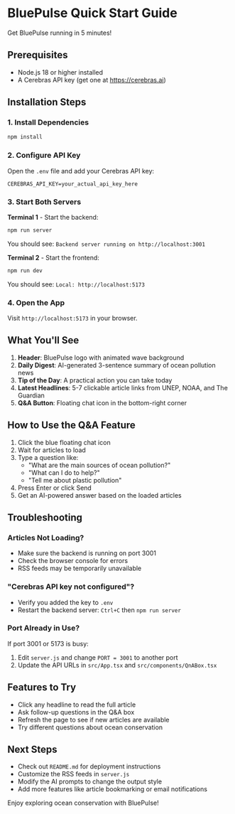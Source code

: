 # BluePulse Quick Start Guide

Get BluePulse running in 5 minutes!

## Prerequisites

- Node.js 18 or higher installed
- A Cerebras API key (get one at https://cerebras.ai)

## Installation Steps

### 1. Install Dependencies

```bash
npm install
```

### 2. Configure API Key

Open the `.env` file and add your Cerebras API key:

```env
CEREBRAS_API_KEY=your_actual_api_key_here
```

### 3. Start Both Servers

**Terminal 1** - Start the backend:
```bash
npm run server
```

You should see: `Backend server running on http://localhost:3001`

**Terminal 2** - Start the frontend:
```bash
npm run dev
```

You should see: `Local: http://localhost:5173`

### 4. Open the App

Visit `http://localhost:5173` in your browser.

## What You'll See

1. **Header**: BluePulse logo with animated wave background
2. **Daily Digest**: AI-generated 3-sentence summary of ocean pollution news
3. **Tip of the Day**: A practical action you can take today
4. **Latest Headlines**: 5-7 clickable article links from UNEP, NOAA, and The Guardian
5. **Q&A Button**: Floating chat icon in the bottom-right corner

## How to Use the Q&A Feature

1. Click the blue floating chat icon
2. Wait for articles to load
3. Type a question like:
   - "What are the main sources of ocean pollution?"
   - "What can I do to help?"
   - "Tell me about plastic pollution"
4. Press Enter or click Send
5. Get an AI-powered answer based on the loaded articles

## Troubleshooting

### Articles Not Loading?

- Make sure the backend is running on port 3001
- Check the browser console for errors
- RSS feeds may be temporarily unavailable

### "Cerebras API key not configured"?

- Verify you added the key to `.env`
- Restart the backend server: `Ctrl+C` then `npm run server`

### Port Already in Use?

If port 3001 or 5173 is busy:

1. Edit `server.js` and change `PORT = 3001` to another port
2. Update the API URLs in `src/App.tsx` and `src/components/QnABox.tsx`

## Features to Try

- Click any headline to read the full article
- Ask follow-up questions in the Q&A box
- Refresh the page to see if new articles are available
- Try different questions about ocean conservation

## Next Steps

- Check out `README.md` for deployment instructions
- Customize the RSS feeds in `server.js`
- Modify the AI prompts to change the output style
- Add more features like article bookmarking or email notifications

Enjoy exploring ocean conservation with BluePulse!
